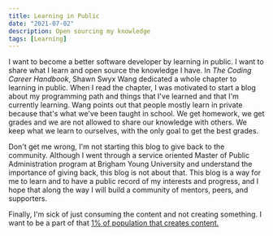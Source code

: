 ```yaml
---
title: Learning in Public
date: "2021-07-02"
description: Open sourcing my knowledge
tags: [Learning]
---
```


I want to become a better software developer by learning in public. I want to share what I learn and open source the knowledge I have. In _The Coding Career Handbook_, Shawn Swyx Wang dedicated a whole chapter to learning in public. When I read the chapter, I was motivated to start a blog about my programming path and things that I've learned and that I'm currently learning. Wang points out that people mostly learn in private because that's what we've been taught in school. We get homework, we get grades and we are not allowed to share our knowledge with others. We keep what we learn to ourselves, with the only goal to get the best grades.

Don't get me wrong, I'm not starting this blog to give back to the community. Although I went through a service oriented Master of Public Administration program at Brigham Young University and understand the importance of giving back, this blog is not about that. This blog is a way for me to learn and to have a public record of my interests and progress, and I hope that along the way I will build a community of mentors, peers, and supporters.

Finally, I'm sick of just consuming the content and not creating something. I want to be a part of that <a href="https://en.wikipedia.org/wiki/1%25_rule_(Internet_culture)" target="_blank">1% of population that creates content.<a/>
